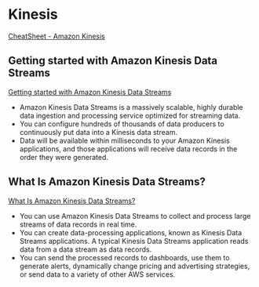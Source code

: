 # Kinesis

[CheatSheet - Amazon Kinesis](https://tutorialsdojo.com/amazon-kinesis)

## Getting started with Amazon Kinesis Data Streams

[Getting started with Amazon Kinesis Data Streams
](https://aws.amazon.com/kinesis/data-streams/getting-started)

- Amazon Kinesis Data Streams is a massively scalable, highly durable data ingestion and processing service optimized for streaming data. 
- You can configure hundreds of thousands of data producers to continuously put data into a Kinesis data stream. 
- Data will be available within milliseconds to your Amazon Kinesis applications, and those applications will receive data records in the order they were generated.

## What Is Amazon Kinesis Data Streams?

[What Is Amazon Kinesis Data Streams?](https://docs.aws.amazon.com/streams/latest/dev/introduction.html)

- You can use Amazon Kinesis Data Streams to collect and process large streams of data records in real time.
- You can create data-processing applications, known as Kinesis Data Streams applications. A typical Kinesis Data Streams application reads data from a data stream as data records.
- You can send the processed records to dashboards, use them to generate alerts, dynamically change pricing and advertising strategies, or send data to a variety of other AWS services. 